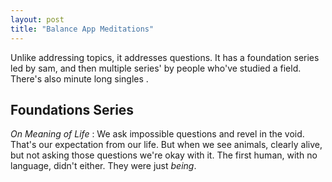 ```yaml
---
layout: post
title: "Balance App Meditations"
---
```

Unlike addressing topics, it addresses questions.
It has a foundation series led by sam, and then multiple series' by people who've studied a field.
There's also minute long singles .

## Foundations Series

_On Meaning of Life_ : We ask impossible questions and revel in the void. That's our expectation from our life. But when we see animals, clearly alive, but not asking those questions we're okay with it. The first human, with no language, didn't either. They were just *being*. 